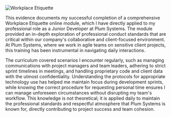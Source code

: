 
![Workplace Etiquette](https://github.com/user-attachments/assets/fdb65da8-d51b-4fef-8137-43a336792389)


This evidence documents my successful completion of a comprehensive Workplace Etiquette online module, which I have directly applied to my professional role as a Junior Developer at Plum Systems. The module provided an in-depth exploration of professional conduct standards that are critical within our company's collaborative and client-focused environment. At Plum Systems, where we work in agile teams on sensitive client projects, this training has been instrumental in navigating daily interactions.

The curriculum covered scenarios I encounter regularly, such as managing communications with project managers and team leaders, adhering to strict sprint timelines in meetings, and handling proprietary code and client data with the utmost confidentiality. Understanding the protocols for appropriate technology use has helped me maintain focus during development sprints, while knowing the correct procedure for requesting personal time ensures I can manage unforeseen circumstances without disrupting my team's workflow. This knowledge is not theoretical; it is applied daily to maintain the professional standards and respectful atmosphere that Plum Systems is known for, directly contributing to project success and team cohesion.
